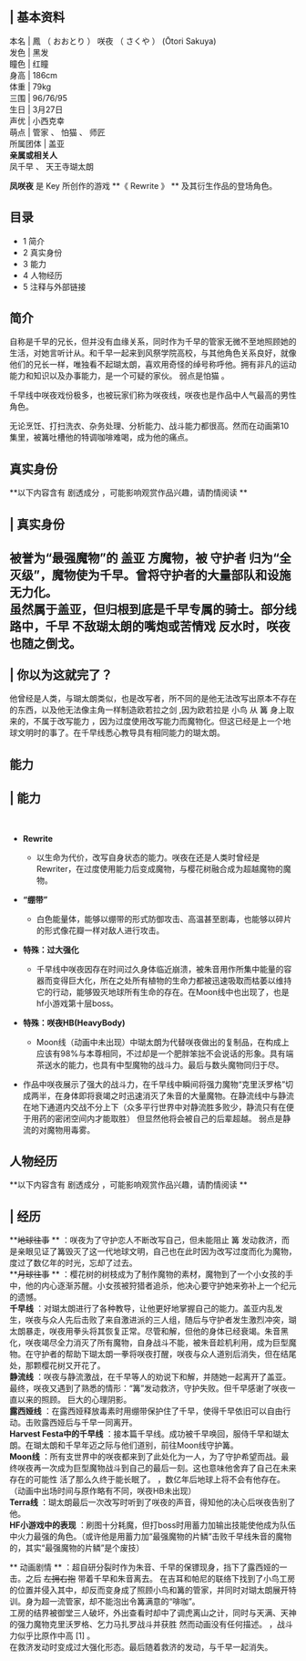|  **基本资料**  
---  
本名  |  鳳  （  おおとり  ）  咲夜  （  さくや  ）  (Ōtori Sakuya)   
发色  |  黑发   
瞳色  |  红瞳   
身高  |  186cm   
体重  |  79kg   
三围  |  96/76/95   
生日  |  3月27日   
声优  |  小西克幸   
萌点  |  管家  、  怕猫  、  师匠   
所属团体  |  盖亚   
**亲属或相关人**  
凤千早  、  天王寺瑚太朗  
  
  

**凤咲夜** 是  Key  所创作的游戏 **《 Rewrite  》 ** 及其衍生作品的登场角色。

##  目录

  * 1  简介 
  * 2  真实身份 
  * 3  能力 
  * 4  人物经历 
  * 5  注释与外部链接 

##  简介

自称是千早的兄长，但并没有血缘关系，同时作为千早的管家无微不至地照顾她的生活，对她言听计从。和千早一起来到风祭学院高校，与其他角色关系良好，就像他们的兄长一样，唯独看不起瑚太朗，喜欢用奇怪的绰号称呼他。拥有非凡的运动能力和知识以及办事能力，是一个可疑的家伙。
弱点是怕猫  。

千早线中咲夜戏份极多，也被玩家们称为咲夜线，咲夜也是作品中人气最高的男性角色。

无论烹饪、打扫洗衣、杂务处理、分析能力、战斗能力都很高。然而在动画第10集里，被篝吐槽他的特调咖啡难喝，成为他的痛点。

##  真实身份

**以下内容含有 剧透成分  ，可能影响观赏作品兴趣，请酌情阅读 **

|  真实身份  
---  
被誉为“最强魔物”的  盖亚  方魔物，被  守护者  归为“全灭级”，魔物使为千早。曾将守护者的大量部队和设施无力化。 </br>
虽然属于盖亚，但归根到底是千早专属的骑士。部分线路中，千早  不敌瑚太朗的嘴炮或苦情戏  反水时，咲夜也随之倒戈。 </br>  
|  你以为这就完了？  
---  
他曾经是人类，与瑚太朗类似，也是改写者，所不同的是他无法改写出原本不存在的东西，以及他无法像主角一样制造欧若拉之剑  ,因为欧若拉是  小鸟  从  篝
身上取来的，不属于改写能力  ，因为过度使用改写能力而魔物化。但这已经是上一个地球文明时的事了。在千早线悉心教导具有相同能力的瑚太朗。 </br>  
  
##  能力

|  能力  
---  
</br>

  * **Rewrite**
    * 以生命为代价，改写自身状态的能力。咲夜在还是人类时曾经是Rewriter，在过度使用能力后变成魔物，与樱花树融合成为超越魔物的魔物。 

  * **“绷带”**
    * 白色能量体，能够以绷带的形式防御攻击、高温甚至剧毒，也能够以碎片的形式像花瓣一样对敌人进行攻击。 

  * **特殊：过大强化**
    * 千早线中咲夜因存在时间过久身体临近崩溃，被朱音用作所集中能量的容器而变得巨大化，所在之处所有植物的生命力都被迅速吸取而枯萎以维持它的行动，能够毁灭地球所有生命的存在。在Moon线中也出现了，也是hf小游戏第十层boss。 

  * **特殊：咲夜HB(HeavyBody)**
    * Moon线（动画中未出现）中瑚太朗为代替咲夜做出的复制品，在构成上应该有98%与本尊相同，不过却是一个肥胖笨拙不会说话的形象。具有端茶送水的能力，也具有中型魔物的战斗力。最后与数头魔物同归于尽。 

  * 作品中咲夜展示了强大的战斗力，在千早线中瞬间将强力魔物“克里沃罗格”切成两半，在身体即将衰竭之时迅速消灭了朱音的大量魔物。在静流线中与静流在地下通道内交战不分上下（众多平行世界中对静流胜多败少，静流只有在便于用药的密闭空间内才能取胜）  但显然他将会被自己的后辈超越。  弱点是静流的对魔物用毒雾。 

  
  
##  人物经历

**以下内容含有 剧透成分  ，可能影响观赏作品兴趣，请酌情阅读 **

|  经历  
---  
**~~地球往事~~ ** ：咲夜为了守护恋人不断改写自己，但未能阻止  篝
发动救济，而是亲眼见证了篝毁灭了这一代地球文明，自己也在此时因为改写过度而化为魔物，度过了数亿年的时光，忘却了过去。 </br> **~~月球往事~~ **
：樱花树的树枝成为了制作魔物的素材，魔物到了一个小女孩的手中，他的内心逐渐苏醒。小女孩被狩猎者追杀，他决心要守护她来弥补上一个纪元的遗憾。 </br>
**千早线**
：对瑚太朗进行了各种教导，让他更好地掌握自己的能力。盖亚内乱发生，咲夜与众人先后击败了来自激进派的三人组，随后与守护者发生激烈冲突，瑚太朗暴走，咲夜用拳头将其恢复正常。尽管和解，但他的身体已经衰竭。朱音黑化，咲夜竭尽全力消灭了所有魔物，自身战斗不能，被朱音趁机利用，成为巨型魔物。在守护者的帮助下瑚太朗一拳将咲夜打醒，咲夜与众人道别后消失，但在结尾处，那颗樱花树又开花了。
</br> **静流线**
：咲夜与静流激战，在千早等人的劝说下和解，并随她一起离开了盖亚。最终，咲夜又遇到了熟悉的情形：“篝”发动救济，守护失败。但千早感谢了咲夜一直以来的照顾。
巨大的心理阴影。  </br> **露西娅线** ：在露西娅释放毒素时用绷带保护住了千早，使得千早依旧可以自由行动。击败露西娅后与千早一同离开。 </br>
**Harvest Festa中的千早线** ：接本篇千早线。成功被千早唤回，服侍千早和瑚太朗。在瑚太朗和千早年迈之际与他们道别，前往Moon线守护篝。
</br> **Moon线**
：所有支世界中的咲夜都来到了此处化为一人，为了守护希望而战。最终咲夜再一次成为巨型魔物战斗到自己的最后一刻。这也意味他舍弃了自己在未来存在的可能性
活了那么久终于能长眠了。  ，数亿年后地球上将不会有他存在。（动画中出场时间与原作略有不同，咲夜HB未出现） </br> **Terra线**
：瑚太朗最后一次改写时听到了咲夜的声音，得知他的决心后咲夜告别了他。 </br> **HF小游戏中的表现**
：刷图十分耗魔，但打boss时用蓄力加输出技能使他成为队伍中火力最强的角色。（或许他是用蓄力加“最强魔物的片鳞”击败千早线朱音的魔物的，其实“最强魔物的片鳞”是个废技）
</br>

** 动画剧情  ** ：超自研分裂时作为朱音、千早的保镖现身，挡下了露西娅的一击。之后 ~~左拥右抱~~ 带着千早和朱音离去。
在吉耳和帕尼的联络下找到了小鸟工房的位置并侵入其中，却反而变身成了照顾小鸟和篝的管家，并同时对瑚太朗展开特训。身为超一流管家，却不能泡出令篝满意的“啡咖”。
</br> 工房的结界被御堂三人破坏，外出查看时却中了调虎离山之计，同时与天满、天神的强力魔物克里沃罗格、乞力马扎罗战斗并获胜  然而动画没有任何描述。
，战斗力似乎比原作中高  [1]  。 </br> 在救济发动时变成过大强化形态。最后随着救济的发动，与千早一起消失。 </br>  
  